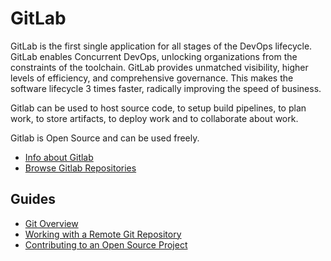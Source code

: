 # GitLab

GitLab is the first single application for all stages of the DevOps lifecycle. GitLab enables Concurrent DevOps, unlocking organizations from the constraints of the toolchain. GitLab provides unmatched visibility, higher levels of efficiency, and comprehensive governance. This makes the software lifecycle 3 times faster, radically improving the speed of business.

Gitlab can be used to host source code, to setup build pipelines, to plan work, to store artifacts, to deploy work and to collaborate about work.

Gitlab is Open Source and can be used freely.

- [Info about Gitlab](https://about.gitlab.com/product/)
- [Browse Gitlab Repositories](https://gitlab.com/explore)

## Guides

- [Git Overview](/Guides/Git/Git%20Overview)
- [Working with a Remote Git Repository](/Guides/Git/Working%20with%20a%20Remote%20Git%20Repository)
- [Contributing to an Open Source Project](/Guides/Git/Contributing%20to%20an%20Open%20Source%20Project)

